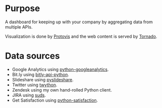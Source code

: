 # Purpose

A dashboard for keeping up with your company by aggregating data from multiple APIs.

Visualization is done by [Protovis](http://www.protovis.org) and the web content is served by [Tornado](http://www.tornadoweb.org).

# Data sources

 * Google Analytics using [python-googleanalytics](http://github.com/clintecker/python-googleanalytics/).
 * Bit.ly using [bitly-api-python](http://github.com/hammer/bitly-api-python).
 * Slideshare using [pyslideshare](http://code.google.com/p/pyslideshare).
 * Twitter using [twython](http://github.com/ryanmcgrath/twython).
 * Zendesk using my own hand-rolled Python client.
 * JIRA using [suds](https://fedorahosted.org/suds).
 * Get Satisfaction using [python-satisfaction](http://github.com/hammer/python-satisfaction).
